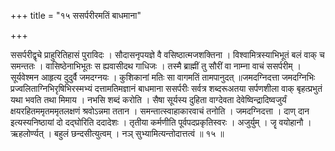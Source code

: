 +++
title = "१५ ससर्परीरमतिं बाधमाना"

+++

ससर्परीद्वृचे प्राहुरितिहासं पुराविदः । सौदासनृपयज्ञे वै वसिष्ठात्मजशक्तिना । विश्वामित्रस्याभिभूतं बलं वाक् च समन्ततः । वासिष्ठेनाभिभूतः स ह्यवासीदथ गाधिजः । तस्मै ब्राह्मीं तु सौरीं वा नाम्ना वाचं ससर्परीम् । सूर्यवेश्मन आहृत्य दुदुर्वै जमदग्नयः । कुशिकानां मतिः सा वागमतिं तामपानुदत् ॥जमदग्निदत्ता जमदग्निभिः प्रज्वलिताग्निभिरृषिभिरस्मभ्यं दत्तामतिमज्ञानं बाधमाना ससर्परीः सर्वत्र शब्दरूअतया सर्पणशीला वाक् बृहत्प्रभुतं यथा भवति तथा मिमाय । नभसि शब्दं करोति । सैषा सूर्यस्य दुहिता वाग्देवता देवेष्विन्द्रादिष्वजुर्यं क्षयरहितममृतममृतलक्षणं श्रवोऽन्नमा ततान । समन्तात्स्वाहाकारवाचं तनोति । जमदग्निदत्ता । दाण् दान इत्यस्यनिष्ठायां दो दद्घोरिति ददादेशः । तृतीया कर्मणीति पूर्वपदप्रकृतिस्वरः । अजुर्युम् । जॄ वयोहानौ । ऋहलोर्ण्यत् । बहुलं छन्दसीत्युत्वम् । नञ् सुभ्यामित्यन्तोदात्तत्वं ॥ १५ ॥